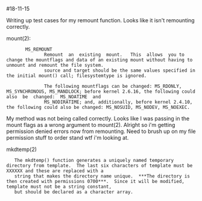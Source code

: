 #18-11-15

Writing up test cases for my remount function. Looks like it isn't remounting correctly.

mount(2):

           MS_REMOUNT
                  Remount  an  existing  mount.   This  allows  you to change the mountflags and data of an existing mount without having to unmount and remount the file system.
                  source and target should be the same values specified in the initial mount() call; filesystemtype is ignored.
    
                  The following mountflags can be changed: MS_RDONLY, MS_SYNCHRONOUS, MS_MANDLOCK; before kernel 2.6.16, the following could  also  be  changed:  MS_NOATIME  and
                  MS_NODIRATIME; and, additionally, before kernel 2.4.10, the following could also be changed: MS_NOSUID, MS_NODEV, MS_NOEXEC.

My method was not being called correctly. Looks like I was passing in the mount flags as a wrong argument to mount(2).
Alright so i'm getting permission denied errors now from remounting. Need to brush up on my file permission stuff 
to order stand wtf i'm looking at.

mkdtemp(2) 

       The mkdtemp() function generates a uniquely named temporary directory from template.  The last six characters of template must be XXXXXX and these are replaced with a
       string that makes the directory name unique.  ***The directory is then created with permissions 0700***.  Since it will be modified, template must not be a string constant,
       but should be declared as a character array.
